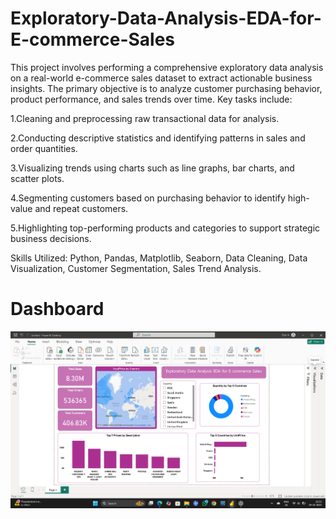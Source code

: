 # Exploratory-Data-Analysis-EDA-for-E-commerce-Sales
This project involves performing a comprehensive exploratory data analysis on a real-world e-commerce sales dataset to extract actionable business insights. The primary objective is to analyze customer purchasing behavior, product performance, and sales trends over time.
Key tasks include:   
   
1.Cleaning and preprocessing raw transactional data for analysis.  

2.Conducting descriptive statistics and identifying patterns in sales and order quantities.

3.Visualizing trends using charts such as line graphs, bar charts, and scatter plots.

4.Segmenting customers based on purchasing behavior to identify high-value and repeat customers.

5.Highlighting top-performing products and categories to support strategic business decisions.

Skills Utilized: Python, Pandas, Matplotlib, Seaborn, Data Cleaning, Data Visualization, Customer Segmentation, Sales Trend Analysis.

# Dashboard
![image alt](https://github.com/haritha090/Exploratory-Data-Analysis-EDA-for-E-commerce-Sales/blob/main/Screenshot%20(174).png?raw=true)
